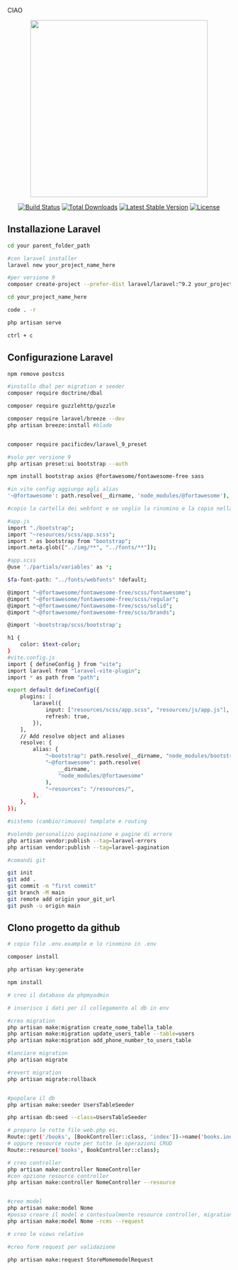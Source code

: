 CIAO

<p align="center"><a href="https://laravel.com" target="_blank"><img src="https://raw.githubusercontent.com/laravel/art/master/logo-lockup/5%20SVG/2%20CMYK/1%20Full%20Color/laravel-logolockup-cmyk-red.svg" width="400"></a></p>

<p align="center">
<a href="https://travis-ci.org/laravel/framework"><img src="https://travis-ci.org/laravel/framework.svg" alt="Build Status"></a>
<a href="https://packagist.org/packages/laravel/framework"><img src="https://img.shields.io/packagist/dt/laravel/framework" alt="Total Downloads"></a>
<a href="https://packagist.org/packages/laravel/framework"><img src="https://img.shields.io/packagist/v/laravel/framework" alt="Latest Stable Version"></a>
<a href="https://packagist.org/packages/laravel/framework"><img src="https://img.shields.io/packagist/l/laravel/framework" alt="License"></a>
</p>

## Installazione Laravel

```bash
cd your parent_folder_path

#con laravel installer
laravel new your_project_name_here

#per versione 9
composer create-project --prefer-dist laravel/laravel:^9.2 your_project_name_here

cd your_project_name_here

code . -r

php artisan serve

ctrl + c

```
## Configurazione Laravel
```bash
npm remove postcss

#installo dbal per migration e seeder
composer require doctrine/dbal

composer require guzzlehttp/guzzle

composer require laravel/breeze --dev
php artisan breeze:install #blade


composer require pacificdev/laravel_9_preset

#solo per versione 9
php artisan preset:ui bootstrap --auth

npm install bootstrap axios @fortawesome/fontawesome-free sass

#in vite config aggiungo agli alias
'~@fortawesome': path.resolve(__dirname, 'node_modules/@fortawesome'),

#copio la cartella dei webfont e se voglio la rinomino e la copio nella cartella font

#app.js
import "./bootstrap";
import "~resources/scss/app.scss";
import * as bootstrap from "bootstrap";
import.meta.glob(["../img/**", "../fonts/**"]);

#app.scss
@use './partials/variables' as *;

$fa-font-path: "../fonts/webfonts" !default;

@import "~@fortawesome/fontawesome-free/scss/fontawesome";
@import "~@fortawesome/fontawesome-free/scss/regular";
@import "~@fortawesome/fontawesome-free/scss/solid";
@import "~@fortawesome/fontawesome-free/scss/brands";

@import '~bootstrap/scss/bootstrap';

h1 {
    color: $text-color;
}
#vite.config.js
import { defineConfig } from "vite";
import laravel from "laravel-vite-plugin";
import * as path from "path";

export default defineConfig({
    plugins: [
        laravel({
            input: ["resources/scss/app.scss", "resources/js/app.js"],
            refresh: true,
        }),
    ],
    // Add resolve object and aliases
    resolve: {
        alias: {
            "~bootstrap": path.resolve(__dirname, "node_modules/bootstrap"),
            "~@fortawesome": path.resolve(
                __dirname,
                "node_modules/@fortawesome"
            ),
            "~resources": "/resources/",
        },
    },
});

#sistemo (cambio/rimuovo) template e routing

#volendo personalizzo paginazione e pagine di errore
php artisan vendor:publish --tag=laravel-errors
php artisan vendor:publish --tag=laravel-pagination

#comandi git

git init
git add .
git commit -m "first commit"
git branch -M main
git remote add origin your_git_url 
git push -u origin main


```
## Clono progetto da github 

```bash
# copio file .env.example e lo rinomino in .env

composer install

php artisan key:generate

npm install

# creo il database da phpmyadmin

# inserisco i dati per il collegamento al db in env

#creo migration
php artisan make:migration create_nome_tabella_table
php artisan make:migration update_users_table --table=users
php artisan make:migration add_phone_number_to_users_table

#lanciare migration
php artisan migrate

#revert migration
php artisan migrate:rollback


#popolare il db
php artisan make:seeder UsersTableSeeder

php artisan db:seed --class=UsersTableSeeder

# preparo le rotte file web.php es. 
Route::get('/books', [BookController::class, 'index'])->name('books.index');
# oppure resource route per tutte le operazioni CRUD
Route::resource('books', BookController::class);

# creo controller
php artisan make:controller NomeController
#con opzione resource controller
php artisan make:controller NomeController --resource


#creo model
php artisan make:model Nome 
#posso creare il model e contestualmente resource controller, migration, seeder e form request per validazioni
php artisan make:model Nome -rcms --request

# creo le views relative

#creo form request per validazione
	
php artisan make:request StoreMomemodelRequest


```
